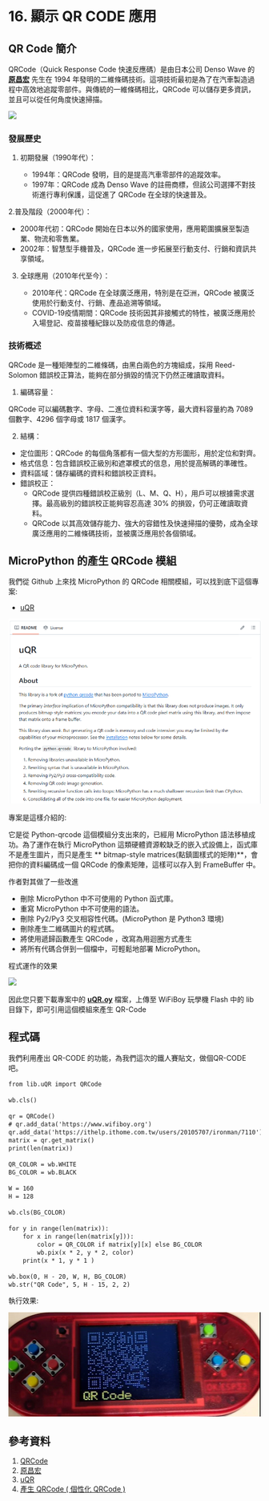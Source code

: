 # 16. 顯示 QR CODE 應用

## QR Code 簡介

QRCode（Quick Response Code 快速反應碼）是由日本公司 Denso Wave 的 [**原昌宏**](https://zh.wikipedia.org/wiki/%E5%8E%9F%E6%98%8C%E5%AE%8F) 先生在 1994 年發明的二維條碼技術。這項技術最初是為了在汽車製造過程中高效地追蹤零部件。與傳統的一維條碼相比，QRCode 可以儲存更多資訊，並且可以從任何角度快速掃描。

![](https://upload.wikimedia.org/wikipedia/commons/thumb/b/bc/QR_code_of_Chinese_Wikipedia_main_page_20131019.svg/200px-QR_code_of_Chinese_Wikipedia_main_page_20131019.svg.png)

### 發展歷史

1. 初期發展（1990年代）：
    
    * 1994年：QRCode 發明，目的是提高汽車零部件的追蹤效率。
    * 1997年：QRCode 成為 Denso Wave 的註冊商標，但該公司選擇不對技術進行專利保護，這促進了 QRCode 在全球的快速普及。
  
2.普及階段（2000年代）：

   * 2000年代初：QRCode 開始在日本以外的國家使用，應用範圍擴展至製造業、物流和零售業。
   * 2002年：智慧型手機普及，QRCode 進一步拓展至行動支付、行銷和資訊共享領域。

3. 全球應用（2010年代至今）：

   * 2010年代：QRCode 在全球廣泛應用，特別是在亞洲，QRCode 被廣泛使用於行動支付、行銷、產品追溯等領域。
   * COVID-19疫情期間：QRCode 技術因其非接觸式的特性，被廣泛應用於入場登記、疫苗接種紀錄以及防疫信息的傳遞。

### 技術概述

QRCode 是一種矩陣型的二維條碼，由黑白兩色的方塊組成，採用 Reed-Solomon 錯誤校正算法，能夠在部分損毀的情況下仍然正確讀取資料。

1. 編碼容量：

QRCode 可以編碼數字、字母、二進位資料和漢字等，最大資料容量約為 7089 個數字、4296 個字母或 1817 個漢字。

2. 結構：

* 定位圖形：QRCode 的每個角落都有一個大型的方形圖形，用於定位和對齊。
* 格式信息：包含錯誤校正級別和遮罩模式的信息，用於提高解碼的準確性。
* 資料區域：儲存編碼的資料和錯誤校正資料。
* 錯誤校正： 
   * QRCode 提供四種錯誤校正級別（L、M、Q、H），用戶可以根據需求選擇。最高級別的錯誤校正能夠容忍高達 30% 的損毀，仍可正確讀取資料。
   * QRCode 以其高效儲存能力、強大的容錯性及快速掃描的優勢，成為全球廣泛應用的二維條碼技術，並被廣泛應用於各個領域。

## MicroPython 的產生 QRCode 模組

我們從 Github 上來找 MicroPython 的 QRCode 相關模組，可以找到底下這個專案:

* [uQR](https://github.com/JASchilz/uQR)

![](/img/16/Python16_01.png)

專案是這樣介紹的:

它是從 Python-qrcode 這個模組分支出來的，已經用 MicroPython 語法移植成功。為了運作在執行 MicroPython 這類硬體資源較缺乏的嵌入式設備上，函式庫不是產生圖片，而只是產生 ** bitmap-style matrices(點鎮圖樣式的矩陣)**，會把你的資料編碼成一個 QRCode 的像素矩陣，這樣可以存入到 FrameBuffer 中。

作者對其做了一些改進

* 刪除 MicroPython 中不可使用的 Python 函式庫。
* 重寫 MicroPython 中不可使用的語法。
* 刪除 Py2/Py3 交叉相容性代碼。(MicroPython 是 Python3 環境)
* 刪除產生二維碼圖片的程式碼。
* 將使用遞歸函數產生 QRCode ，改寫為用迴圈方式產生
* 將所有代碼合併到一個檔中，可輕鬆地部署 MicroPython。

程式運作的效果

![](https://github.com/JASchilz/uQR/blob/master/docs/uQRRocks.png?raw=true)

因此您只要下載專案中的 [**uQR.oy**](https://github.com/JASchilz/uQR/blob/master/uQR.py) 檔案，上傳至 WiFiBoy 玩學機 Flash 中的 lib 目錄下，即可引用這個模組來產生 QR-Code

## 程式碼

我們利用產出 QR-CODE 的功能，為我們這次的鐵人賽貼文，做個QR-CODE 吧。


```
from lib.uQR import QRCode

wb.cls()

qr = QRCode()
# qr.add_data('https://www.wifiboy.org')
qr.add_data('https://ithelp.ithome.com.tw/users/20105707/ironman/7110')
matrix = qr.get_matrix()
print(len(matrix))

QR_COLOR = wb.WHITE
BG_COLOR = wb.BLACK  

W = 160
H = 128

wb.cls(BG_COLOR)

for y in range(len(matrix)):
    for x in range(len(matrix[y])):
        color = QR_COLOR if matrix[y][x] else BG_COLOR
        wb.pix(x * 2, y * 2, color) 
    print(x * 1, y * 1 )

wb.box(0, H - 20, W, H, BG_COLOR)
wb.str("QR Code", 5, H - 15, 2, 2)
```

執行效果:

![](/img/16/Python16_02.png)


## 參考資料

1. [QRCode](https://zh.wikipedia.org/zh-tw/QR%E7%A2%BC)
2. [原昌宏](https://zh.wikipedia.org/wiki/%E5%8E%9F%E6%98%8C%E5%AE%8F)
3. [uQR](https://github.com/JASchilz/uQR)
4. [產生 QRCode ( 個性化 QRCode )](https://steam.oxxostudio.tw/category/python/example/qrcode.html)